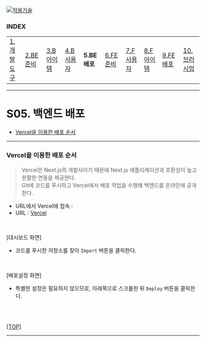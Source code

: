 [nextjs15]: readme.md
[![적용기술](https://skillicons.dev/icons?i=pr,nextjs,ts,react,vercel)][nextjs15]
 
### INDEX

<table>
  <tr>
    <td><a href="small_01.md">1.개발도구   </a></td>
    <td><a href="small_02.md">2.BE준비    </a></td>
    <td><a href="small_03.md">3.B아이템   </a></td>
    <td><a href="small_04.md">4.B사용자   </a></td>
    <td><b href="small_05.md">5.BE배포    </b></td>
    <td><a href="small_06.md">6.FE준비    </a></td>
    <td><a href="small_07.md">7.F사용자   </a></td>
    <td><a href="small_08.md">8.F아이템   </a></td>
    <td><a href="small_09.md">9.FE배포    </a></td>
    <td><a href="small_10.md">10.브러시업  </a></td>
  </tr>
</table>

---
# S05. 백엔드 배포 
- [Vercel을 이용한 배포 순서](#vercel을-이용한-배포-순서)

---
### Vercel을 이용한 배포 순서
> Vercel은 Next.js의 개발사이기 때문에 Next.js 애플리케이션과 호환성이 높고 원활한 연동을 제공한다. <br/>
> Git에 코드를 푸시하고 Vercel에서 배포 작업을 수행해 백엔드를 온라인에 공개한다. <br/>

- URL에서 Vercel에 접속 : 
- URL : [Vercel](https://vercel.com/)
<br/>

[대시보드 화면] 
- 코드를 푸시한 저장소를 찾아 `Import` 버튼을 클릭한다.
<br/>

[배포설정 화면]
- 특별한 설정은 필요하지 않으므로, 아래쪽으로 스크롤한 뒤 `Deploy` 버튼을 클릭한다.
<br/>


<br/>

[[TOP]](#index)

---